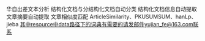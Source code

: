 华自出差文本分析
结构化文档与分结构化文档自动分类
结构化文档信息自动提取
文章摘要自动提取
文章相似度匹配
ArticleSimilarity、PKUSUMSUM、hanLp、jieba
其中resource中data路径下的词典有需要的请发邮件yujian_fe@163.com联系